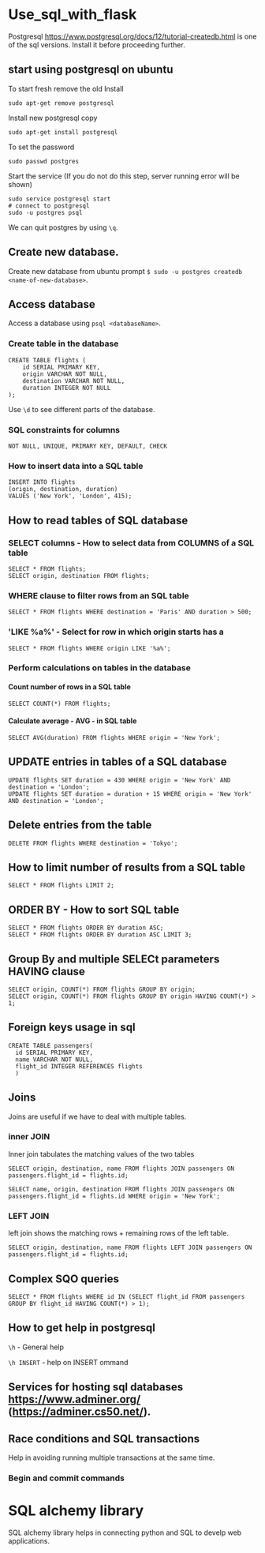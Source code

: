 # Use_sql_with_flask
Postgresql <https://www.postgresql.org/docs/12/tutorial-createdb.html> is one of the sql versions. Install it before proceeding further.

## start using postgresql on ubuntu
To start fresh remove the old Install
```
sudo apt-get remove postgresql
```
Install new postgresql copy
```
sudo apt-get install postgresql
```
To set the password
```
sudo passwd postgres
```
Start the service (If you do not do this step, server running error will be shown)
```
sudo service postgresql start
# connect to postgresql
sudo -u postgres psql
```
We can quit postgres by using ```\q```.

## Create new database.
Create new database from ubuntu prompt ```$ sudo -u postgres createdb <name-of-new-database>```.

## Access database
Access a database using ```psql <databaseName>```.

### Create table in the database
```
CREATE TABLE flights (
    id SERIAL PRIMARY KEY,
    origin VARCHAR NOT NULL,
    destination VARCHAR NOT NULL,
    duration INTEGER NOT NULL
);
```
Use ```\d``` to see different parts of the database.

### SQL constraints for columns
```
NOT NULL, UNIQUE, PRIMARY KEY, DEFAULT, CHECK
```

### How to insert data into a SQL table
```
INSERT INTO flights
(origin, destination, duration)
VALUES ('New York', 'London', 415);
```
## How to read tables of SQL database
### SELECT columns - How to select data from COLUMNS of a SQL table
```
SELECT * FROM flights;
SELECT origin, destination FROM flights;

```

### WHERE clause to filter rows from an SQL table
```
SELECT * FROM flights WHERE destination = 'Paris' AND duration > 500;
```

### 'LIKE %a%' - Select for row in which origin starts has a
```
SELECT * FROM flights WHERE origin LIKE '%a%';
```
### Perform calculations on tables in the database
#### Count number of rows in a SQL table
```
SELECT COUNT(*) FROM flights;
```

#### Calculate average - AVG - in SQL table
```
SELECT AVG(duration) FROM flights WHERE origin = 'New York';
```

## UPDATE entries in tables of a SQL database
```
UPDATE flights SET duration = 430 WHERE origin = 'New York' AND destination = 'London';
UPDATE flights SET duration = duration + 15 WHERE origin = 'New York' AND destination = 'London';
```

## Delete entries from the table
```
DELETE FROM flights WHERE destination = 'Tokyo';

```
## How to limit number of results from a SQL table
```
SELECT * FROM flights LIMIT 2;
```

## ORDER BY - How to sort SQL table
```
SELECT * FROM flights ORDER BY duration ASC;
SELECT * FROM flights ORDER BY duration ASC LIMIT 3;
```

## Group By and multiple SELECt parameters HAVING clause
```
SELECT origin, COUNT(*) FROM flights GROUP BY origin;
SELECT origin, COUNT(*) FROM flights GROUP BY origin HAVING COUNT(*) > 1;
```

## Foreign keys usage in sql
```
CREATE TABLE passengers(
  id SERIAL PRIMARY KEY,
  name VARCHAR NOT NULL,
  flight_id INTEGER REFERENCES flights
  )
```

## Joins
Joins are useful if we have to deal with multiple tables.
### inner JOIN
Inner join tabulates the matching values of the two tables
```
SELECT origin, destination, name FROM flights JOIN passengers ON passengers.flight_id = flights.id;

SELECT name, origin, destination FROM flights JOIN passengers ON passengers.flight_id = flights.id WHERE origin = 'New York';
```
### LEFT JOIN
left join shows the matching rows + remaining rows of the left table.
```
SELECT origin, destination, name FROM flights LEFT JOIN passengers ON passengers.flight_id = flights.id;
```
## Complex SQO queries
```
SELECT * FROM flights WHERE id IN (SELECT flight_id FROM passengers GROUP BY flight_id HAVING COUNT(*) > 1);
```
## How to get help in postgresql
```\h``` - General help

```\h INSERT``` - help on INSERT ommand
## Services for hosting sql databases <https://www.adminer.org/> (https://adminer.cs50.net/).

## Race conditions and SQL transactions
Help in avoiding running multiple transactions at the same time.
### Begin and commit commands

# SQL alchemy library
SQL alchemy library helps in connecting python and SQL to develp web applications. 
